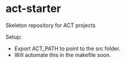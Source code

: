 # act-starter
 Skeleton repository for ACT projects

Setup: 
- Export ACT_PATH to point to the src folder.
- Will automate this in the makefile soon.

